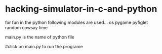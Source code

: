 # hacking-simulator-in-c-and-python
for fun
in the python following modules are used...
os
pygame
pyfiglet
random
cowsay
time

main.py is the name of python file

#click on main.py to run the programe
